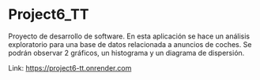 # Project6_TT
Proyecto de desarrollo de software.
En esta aplicación se hace un análisis exploratorio para una base de datos relacionada a anuncios de coches. Se podrán observar 2 gráficos, un histograma y un diagrama de dispersión.

Link: https://project6-tt.onrender.com